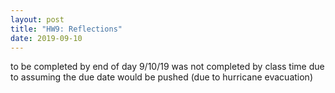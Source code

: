 ```yaml
---
layout: post
title: "HW9: Reflections"
date: 2019-09-10
---
```


to be completed by end of day 9/10/19
was not completed by class time due to assuming the due date would be pushed (due to hurricane evacuation)
